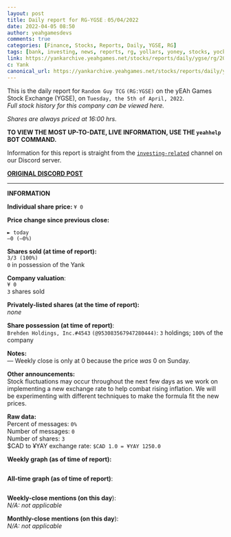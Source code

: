 ```yaml
---
layout: post
title: Daily report for RG-YGSE﹕05/04/2022
date: 2022-04-05 08:50
author: yeahgamesdevs
comments: true
categories: [Finance, Stocks, Reports, Daily, YGSE, RG]
tags: [bank, investing, news, reports, rg, yollars, yoney, stocks, yocks]
link: https://yankarchive.yeahgames.net/stocks/reports/daily/ygse/rg/2022/04/05
c: Yank
canonical_url: https://yankarchive.yeahgames.net/stocks/reports/daily/ygse/rg/2022/04/05
---
```

<!-- wp:paragraph -->
<p>This is the daily report for <code>Random Guy TCG</code> <code>(RG:YGSE)</code> on the yEAh Games Stock Exchange (YGSE), on <code>Tuesday, the 5th of April, 2022</code>.<br><em>Full stock history for this company can be viewed here.</em></p>
<!-- /wp:paragraph -->

<!-- wp:paragraph -->
<p><em>Shares are always priced at 16:00 hrs. </em></p>
<!-- /wp:paragraph -->

<!-- wp:paragraph -->
<p><strong>TO VIEW THE MOST UP-TO-DATE, LIVE INFORMATION, USE THE <code>yeahhelp</code> BOT COMMAND.</strong></p>
<!-- /wp:paragraph -->

<!-- wp:paragraph -->
<p>Information for this report is straight from the <code><a href="https://discord.com/channels/887052880782176266/956148633475092520">investing-related</a></code> channel on our Discord server.</p>
<!-- /wp:paragraph -->

<!-- wp:buttons -->
<div class="wp-block-buttons"><!-- wp:button {"textColor":"vivid-cyan-blue","style":{"border":{"radius":"18px"}}} -->
<div class="wp-block-button"><a class="wp-block-button__link has-vivid-cyan-blue-color has-text-color" href="https://discord.com/channels/887052880782176266/956148633475092520/961077890533965884" style="border-radius:18px;"><strong>ORIGINAL DISCORD POST</strong></a></div>
<!-- /wp:button --></div>
<!-- /wp:buttons -->

<!-- wp:separator {"className":"is-style-wide"} -->
<hr class="wp-block-separator has-alpha-channel-opacity is-style-wide" />
<!-- /wp:separator -->

<!-- wp:paragraph {"fontSize":"medium"} -->
<p class="has-medium-font-size"><strong>INFORMATION</strong></p>
<!-- /wp:paragraph -->

<!-- wp:paragraph -->
<p><strong>Individual share price: </strong><code>¥ 0</code></p>
<!-- /wp:paragraph -->

<!-- wp:paragraph -->
<p><strong><strong>Price change since previous close:</strong></strong></p>
<!-- /wp:paragraph -->

<!-- wp:paragraph {"textColor":"luminous-vivid-orange"} -->
<p class="has-luminous-vivid-orange-color has-text-color"><code>► today</code><br><code>—0 (—0%)</code></p>
<!-- /wp:paragraph -->

<!-- wp:paragraph -->
<p><strong>Shares sold (at time of report): </strong><br><code>3/3 (100%)</code><br><code>0</code> in possession of the Yank</p>
<!-- /wp:paragraph -->

<!-- wp:paragraph -->
<p><strong>Company valuation</strong>:<br><code>¥ 0</code><br><code>3</code> shares sold</p>
<!-- /wp:paragraph -->

<!-- wp:paragraph -->
<p><strong>Privately-listed shares (at the time of report):</strong><br><em>none</em></p>
<!-- /wp:paragraph -->

<!-- wp:paragraph -->
<p><strong>Share possession (at time of report)</strong>:<br><code>Brehden Holdings, Inc.#4543</code> <code>(@953083567947280444)</code>: <code>3</code> holdings; <code>100%</code> of the company</p>
<!-- /wp:paragraph -->

<!-- wp:paragraph -->
<p><strong>Notes:</strong><br>— Weekly close is only at 0 because the price <em>was</em> 0 on Sunday. </p>
<!-- /wp:paragraph -->

<!-- wp:paragraph -->
<p><strong>Other announcements:</strong><br>Stock fluctuations may occur throughout the next few days as we work on implementing a new exchange rate to help combat rising inflation. We will be experimenting with different techniques to make the formula fit the new prices.</p>
<!-- /wp:paragraph -->

<!-- wp:paragraph -->
<p><strong>Raw data:</strong><br>Percent of messages: <code>0%</code><br>Number of messages: <code>0</code><br>Number of shares: <code>3</code><br>$CAD to ¥YAY exchange rate: <code>$CAD 1.0 = ¥YAY 1250.0</code> </p>
<!-- /wp:paragraph -->

<!-- wp:paragraph -->
<p><strong>Weekly graph (as of time of report):</strong></p>
<!-- /wp:paragraph -->

<!-- wp:image {"sizeSlug":"large","linkDestination":"none"} -->
<figure class="wp-block-image size-large"><img src="https://media.discordapp.net/attachments/956148633475092520/961077889728651284/unknown.png?width=540&amp;height=334" alt="" /></figure>
<!-- /wp:image -->

<!-- wp:paragraph -->
<p><strong>All-time graph (as of time of report)</strong>:</p>
<!-- /wp:paragraph -->

<!-- wp:image {"sizeSlug":"large","linkDestination":"none"} -->
<figure class="wp-block-image size-large"><img src="https://media.discordapp.net/attachments/962333178138341416/962333283797065758/unknown.png?width=540&amp;height=334" alt="" /></figure>
<!-- /wp:image -->

<!-- wp:paragraph -->
<p><strong>Weekly-close mentions (on this day</strong>):<br><em>N/A:</em> <em>not applicable</em></p>
<!-- /wp:paragraph -->

<!-- wp:paragraph -->
<p><strong>Monthly-close mentions (on this day</strong>):<br><em>N/A:</em> <em>not applicable</em></p>
<!-- /wp:paragraph -->
